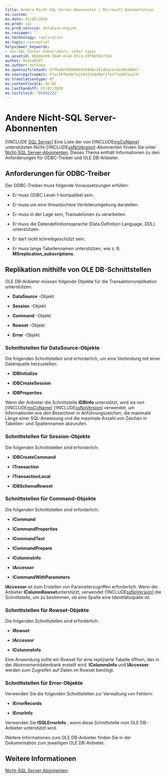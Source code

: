 ```yaml
---
title: Andere Nicht-SQL Server-Abonnenten | Microsoft-Dokumentation
ms.custom: ''
ms.date: 03/08/2016
ms.prod: sql
ms.prod_service: database-engine
ms.reviewer: ''
ms.technology: replication
ms.topic: conceptual
helpviewer_keywords:
- non-SQL Server Subscribers, other types
ms.assetid: 96b8beb9-38e8-4ce4-97ca-c0f8656b73b4
author: MashaMSFT
ms.author: mathoma
ms.openlocfilehash: d7f6a8e580d89b9364d6c141dbacac8a405a0667
ms.sourcegitcommit: f7ac1976d4bfa224332edd9ef2f4377a4d55a2c9
ms.translationtype: HT
ms.contentlocale: de-DE
ms.lasthandoff: 07/02/2020
ms.locfileid: "85892222"
---
```

# <a name="other-non-sql-server-subscribers"></a>Andere Nicht-SQL Server-Abonnenten
[!INCLUDE [SQL Server](../../../includes/applies-to-version/sqlserver.md)]
  Eine Liste der von [!INCLUDE[msCoName](../../../includes/msconame-md.md)] unterstützten Nicht-[!INCLUDE[ssNoVersion](../../../includes/ssnoversion-md.md)]-Abonnenten finden Sie unter [Nicht-SQL Server-Abonnenten](../../../relational-databases/replication/non-sql/non-sql-server-subscribers.md). Dieses Thema enthält Informationen zu den Anforderungen für ODBC-Treiber und OLE DB-Anbieter.  
  
## <a name="odbc-driver-requirements"></a>Anforderungen für ODBC-Treiber  
 Der ODBC-Treiber muss folgende Voraussetzungen erfüllen:  
  
-   Er muss ODBC Level-1-kompatibel sein.  
  
-   Er muss um eine threadsichere Verteilerumgebung darstellen.  
  
-   Er muss in der Lage sein, Transaktionen zu verarbeiten.  
  
-   Er muss die Datendefinitionssprache (Data Definition Language, DDL) unterstützen.  
  
-   Er darf nicht schreibgeschützt sein.  
  
-   Er muss lange Tabellennamen unterstützen, wie z. B. **MSreplication_subscriptions**.  
  
## <a name="replicating-using-ole-db-interfaces"></a>Replikation mithilfe von OLE DB-Schnittstellen  
 OLE DB-Anbieter müssen folgende Objekte für die Transaktionsreplikation unterstützen.  
  
-   **DataSource** -Objekt  
  
-   **Session** -Objekt  
  
-   **Command** -Objekt  
  
-   **Rowset** -Objekt  
  
-   **Error** -Objekt  
  
### <a name="datasource-object-interfaces"></a>Schnittstellen für DataSource-Objekte  
 Die folgenden Schnittstellen sind erforderlich, um eine Verbindung mit einer Datenquelle herzustellen:  
  
-   **IDBInitialize**  
  
-   **IDBCreateSession**  
  
-   **IDBProperties**  
  
 Wenn der Anbieter die Schnittstelle **IDBInfo** unterstützt, wird sie von [!INCLUDE[msCoName](../../../includes/msconame-md.md)] [!INCLUDE[ssNoVersion](../../../includes/ssnoversion-md.md)] verwendet, um Informationen wie den Bezeichner in Anführungszeichen, die maximale Länge einer SQL-Anweisung und die maximale Anzahl von Zeichen in Tabellen- und Spaltennamen abzurufen.  
  
### <a name="session-object-interfaces"></a>Schnittstellen für Session-Objekte  
 Die folgenden Schnittstellen sind erforderlich:  
  
-   **IDBCreateCommand**  
  
-   **ITransaction**  
  
-   **ITransactionLocal**  
  
-   **IDBSchemaRowset**  
  
### <a name="command-object-interfaces"></a>Schnittstellen für Command-Objekte  
 Die folgenden Schnittstellen sind erforderlich:  
  
-   **ICommand**  
  
-   **ICommandProperties**  
  
-   **ICommandText**  
  
-   **ICommandPrepare**  
  
-   **IColumnsInfo**  
  
-   **IAccessor**  
  
-   **ICommandWithParameters**  
  
 **IAccessor** ist zum Erstellen von Parameterzugriffen erforderlich. Wenn der Anbieter **IColumnRowset**unterstützt, verwendet [!INCLUDE[ssNoVersion](../../../includes/ssnoversion-md.md)] die Schnittstelle, um zu bestimmen, ob eine Spalte eine Identitätsspalte ist.  
  
### <a name="rowset-object-interfaces"></a>Schnittstellen für Rowset-Objekte  
 Die folgenden Schnittstellen sind erforderlich:  
  
-   **IRowset**  
  
-   **IAccessor**  
  
-   **IColumnsInfo**  
  
 Eine Anwendung sollte ein Rowset für eine replizierte Tabelle öffnen, das in der Abonnementdatenbank erstellt wird. **IColumnsInfo** und **IAccessor** werden zum Zugreifen auf Daten im Rowset benötigt.  
  
### <a name="error-object-interfaces"></a>Schnittstellen für Error-Objekte  
 Verwenden Sie die folgenden Schnittstellen zur Verwaltung von Fehlern:  
  
-   **IErrorRecords**  
  
-   **IErrorInfo**  
  
 Verwenden Sie **ISQLErrorInfo** , wenn diese Schnittstelle vom OLE DB-Anbieter unterstützt wird.  
  
 Weitere Informationen zum OLE DB-Anbieter finden Sie in der Dokumentation zum jeweiligen OLE DB-Anbieter.  
  
## <a name="see-also"></a>Weitere Informationen  
 [Nicht-SQL Server-Abonnenten](../../../relational-databases/replication/non-sql/non-sql-server-subscribers.md)  
  
  
